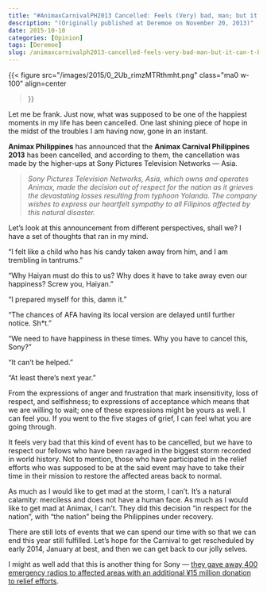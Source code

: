 ```yaml
---
title: "#AnimaxCarnivalPH2013 Cancelled: Feels (Very) bad, man; but it can’t be helped."
description: "(Originally published at Deremoe on November 20, 2013)"
date: 2015-10-10
categories: [Opinion]
tags: [Deremoe]
slug: /animaxcarnivalph2013-cancelled-feels-very-bad-man-but-it-can-t-be-helped-3a959d254ee7
---
```


{{< figure
  src="/images/2015/0_2Ub_rimzMTRthmht.png"
  class="ma0 w-100"
  align=center
>}}

Let me be frank. Just now, what was supposed to be one of the happiest moments in my life has been cancelled. One last shining piece of hope in the midst of the troubles I am having now, gone in an instant.

**Animax Philippines** has announced that the **Animax Carnival Philippines 2013** has been cancelled, and according to them, the cancellation was made by the higher-ups at Sony Pictures Television Networks — Asia.

> _Sony Pictures Television Networks, Asia, which owns and operates Animax, made the decision out of respect for the nation as it grieves the devastating losses resulting from typhoon Yolanda. The company wishes to express our heartfelt sympathy to all Filipinos affected by this natural disaster._

Let’s look at this announcement from different perspectives, shall we? I have a set of thoughts that ran in my mind.

“I felt like a child who has his candy taken away from him, and I am trembling in tantrums.”

“Why Haiyan must do this to us? Why does it have to take away even our happiness? Screw you, Haiyan.”

“I prepared myself for this, damn it.”

“The chances of AFA having its local version are delayed until further notice. Sh\*t.”

“We need to have happiness in these times. Why you have to cancel this, Sony?”

“It can’t be helped.”

“At least there’s next year.”

From the expressions of anger and frustration that mark insensitivity, loss of respect, and selfishness; to expressions of acceptance which means that we are willing to wait; one of these expressions might be yours as well. I can feel you. If you went to the five stages of grief, I can feel what you are going through.

It feels very bad that this kind of event has to be cancelled, but we have to respect our fellows who have been ravaged in the biggest storm recorded in world history. Not to mention, those who have participated in the relief efforts who was supposed to be at the said event may have to take their time in their mission to restore the affected areas back to normal.

As much as I would like to get mad at the storm, I can’t. It’s a natural calamity: merciless and does not have a human face. As much as I would like to get mad at Animax, I can’t. They did this decision “in respect for the nation”, with “the nation” being the Philippines under recovery.

There are still lots of events that we can spend our time with so that we can end this year still fulfilled. Let’s hope for the Carnival to get rescheduled by early 2014, January at best, and then we can get back to our jolly selves.

I might as well add that this is another thing for Sony — [they gave away 400 emergency radios to affected areas with an additional ¥15 million donation to relief efforts](http://www.gamesindustry.biz/articles/2013-11-12-sony-donates-15m-to-philippines-typhoon-relief).
